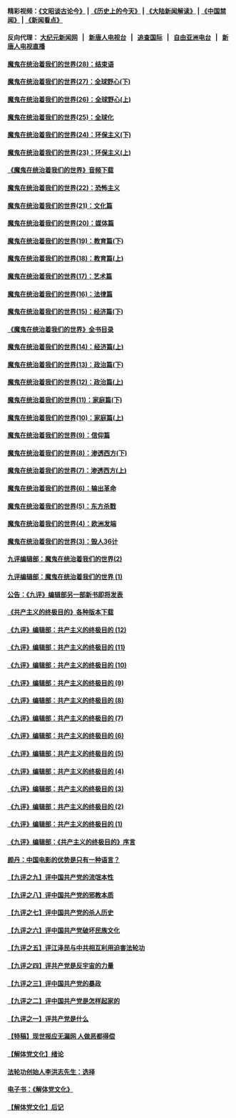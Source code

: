 #### 精彩视频：[《文昭谈古论今》](http://95.179.137.68/wenzhao) | [《历史上的今天》](http://95.179.137.68/today-in-history) | [《大陆新闻解读》](http://95.179.137.68/ntdtv-comedy) | [《中国禁闻》](http://95.179.137.68/ntdtv-news) | [《新闻看点》](http://95.179.137.68/news-insight) 

 #### 反向代理： [大纪元新闻网](http://95.179.137.68:10080/) &nbsp;&nbsp;|&nbsp;&nbsp; [新唐人电视台](http://95.179.137.68:8000/) &nbsp;&nbsp;|&nbsp;&nbsp; [追查国际](http://95.179.137.68:10010/) &nbsp;&nbsp;|&nbsp;&nbsp; [自由亚洲电台](http://95.179.137.68:9800/) &nbsp;&nbsp;|&nbsp;&nbsp; [新唐人电视直播](http://95.179.137.68/) 

#### [魔鬼在统治着我们的世界(28)：结束语](../pages/nsc422/n10936246.md?t=02162137) 

#### [魔鬼在统治着我们的世界(27)：全球野心(下)](../pages/nsc422/n10928319.md?t=02162137) 

#### [魔鬼在统治着我们的世界(26)：全球野心(上)](../pages/nsc422/n10900318.md?t=02162137) 

#### [魔鬼在统治着我们的世界(25)：全球化](../pages/nsc422/n10788205.md?t=02162137) 

#### [魔鬼在统治着我们的世界(24)：环保主义(下)](../pages/nsc422/n10695307.md?t=02162137) 

#### [魔鬼在统治着我们的世界(23)：环保主义(上)](../pages/nsc422/n10688613.md?t=02162137) 

#### [《魔鬼在统治着我们的世界》音频下载](../pages/nsc422/n10635553.md?t=02162137) 

#### [魔鬼在统治着我们的世界(22)：恐怖主义](../pages/nsc422/n10614727.md?t=02162137) 

#### [魔鬼在统治着我们的世界(21)：文化篇](../pages/nsc422/n10597706.md?t=02162137) 

#### [魔鬼在统治着我们的世界(20)：媒体篇](../pages/nsc422/n10586579.md?t=02162137) 

#### [魔鬼在统治着我们的世界(19)：教育篇(下)](../pages/nsc422/n10564808.md?t=02162137) 

#### [魔鬼在统治着我们的世界(18)：教育篇(上)](../pages/nsc422/n10526970.md?t=02162137) 

#### [魔鬼在统治着我们的世界(17)：艺术篇](../pages/nsc422/n10499093.md?t=02162137) 

#### [魔鬼在统治着我们的世界(16)：法律篇](../pages/nsc422/n10485969.md?t=02162137) 

#### [魔鬼在统治着我们的世界(15)：经济篇(下)](../pages/nsc422/n10469975.md?t=02162137) 

#### [《魔鬼在统治着我们的世界》全书目录](../pages/nsc422/n10464261.md?t=02162137) 

#### [魔鬼在统治着我们的世界(14)：经济篇(上)](../pages/nsc422/n10457370.md?t=02162137) 

#### [魔鬼在统治着我们的世界(13)：政治篇(下)](../pages/nsc422/n10448270.md?t=02162137) 

#### [魔鬼在统治着我们的世界(12)：政治篇(上)](../pages/nsc422/n10444576.md?t=02162137) 

#### [魔鬼在统治着我们的世界(11)：家庭篇(下)](../pages/nsc422/n10440961.md?t=02162137) 

#### [魔鬼在统治着我们的世界(10)：家庭篇(上)](../pages/nsc422/n10435448.md?t=02162137) 

#### [魔鬼在统治着我们的世界(9)：信仰篇](../pages/nsc422/n10432159.md?t=02162137) 

#### [魔鬼在统治着我们的世界(8)：渗透西方(下)](../pages/nsc422/n10429603.md?t=02162137) 

#### [魔鬼在统治着我们的世界(7)：渗透西方(上)](../pages/nsc422/n10426013.md?t=02162137) 

#### [魔鬼在统治着我们的世界(6)：输出革命](../pages/nsc422/n10421536.md?t=02162137) 

#### [魔鬼在统治着我们的世界(5)：东方杀戮](../pages/nsc422/n10417707.md?t=02162137) 

#### [魔鬼在统治着我们的世界(4)：欧洲发端](../pages/nsc422/n10414890.md?t=02162137) 

#### [魔鬼在统治着我们的世界(3)：毁人36计](../pages/nsc422/n10411583.md?t=02162137) 

#### [九评编辑部：魔鬼在统治着我们的世界(2)](../pages/nsc422/n10410036.md?t=02162137) 

#### [九评编辑部：魔鬼在统治着我们的世界 (1)](../pages/nsc422/n10406825.md?t=02162137) 

#### [公告：《九评》编辑部另一部新书即将发表](../pages/nsc422/n10405104.md?t=02162137) 

#### [《共产主义的终极目的》各种版本下载](../pages/nsc422/n10022138.md?t=02162137) 

#### [《九评》编辑部：共产主义的终极目的 (12)](../pages/nsc422/n9933272.md?t=02162137) 

#### [《九评》编辑部：共产主义的终极目的 (11)](../pages/nsc422/n9924973.md?t=02162137) 

#### [《九评》编辑部：共产主义的终极目的 (10)](../pages/nsc422/n9920883.md?t=02162137) 

#### [《九评》编辑部：共产主义的终极目的 (9)](../pages/nsc422/n9916363.md?t=02162137) 

#### [《九评》编辑部：共产主义的终极目的 (8)](../pages/nsc422/n9912488.md?t=02162137) 

#### [《九评》编辑部：共产主义的终极目的 (7)](../pages/nsc422/n9901176.md?t=02162137) 

#### [《九评》编辑部：共产主义的终极目的 (6)](../pages/nsc422/n9899359.md?t=02162137) 

#### [《九评》编辑部：共产主义的终极目的 (5)](../pages/nsc422/n9893174.md?t=02162137) 

#### [《九评》编辑部：共产主义的终极目的 (4)](../pages/nsc422/n9891246.md?t=02162137) 

#### [《九评》编辑部：共产主义的终极目的 (3)](../pages/nsc422/n9879879.md?t=02162137) 

#### [《九评》编辑部：共产主义的终极目的 (2)](../pages/nsc422/n9876205.md?t=02162137) 

#### [《九评》编辑部：共产主义的终极目的 (1)](../pages/nsc422/n9865857.md?t=02162137) 

#### [《九评》编辑部：《共产主义的终极目的》序言](../pages/nsc422/n9862666.md?t=02162137) 

#### [颜丹：中国电影的优势是只有一种语言？](../pages/nsc422/n9583062.md?t=02162137) 

#### [【九评之九】评中国共产党的流氓本性](../pages/nsc422/n737542.md?t=02162137) 

#### [【九评之八】评中国共产党的邪教本质](../pages/nsc422/n735942.md?t=02162137) 

#### [【九评之七】评中国共产党的杀人历史](../pages/nsc422/n733806.md?t=02162137) 

#### [【九评之六】评中国共产党破坏民族文化](../pages/nsc422/n731667.md?t=02162137) 

#### [【九评之五】评江泽民与中共相互利用迫害法轮功](../pages/nsc422/n730058.md?t=02162137) 

#### [【九评之四】评共产党是反宇宙的力量](../pages/nsc422/n727814.md?t=02162137) 

#### [【九评之三】评中国共产党的暴政](../pages/nsc422/n725597.md?t=02162137) 

#### [【九评之二】评中国共产党是怎样起家的](../pages/nsc422/n723946.md?t=02162137) 

#### [【九评之一】评共产党是什么](../pages/nsc422/n722529.md?t=02162137) 

#### [【特稿】现世报应无漏网 人做恶都得偿](../pages/nsc422/n4215167.md?t=02162137) 

#### [【解体党文化】绪论](../pages/nsc422/n1449356.md?t=02162137) 

#### [法轮功创始人李洪志先生：选择](../pages/nsc422/n3580738.md?t=02162137) 

#### [电子书：《解体党文化》](../pages/nsc422/n1573484.md?t=02162137) 

#### [【解体党文化】后记](../pages/nsc422/n1531999.md?t=02162137) 

